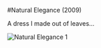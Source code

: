 #Natural Elegance (2009)

A dress I made out of leaves...

![Natural Elegance 1](https://github.com/ustasb/renderings/blob/master/natural_elegance/natural_elegance_1.jpg)
